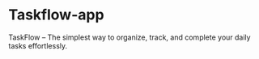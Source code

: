 # Taskflow-app
 TaskFlow – The simplest way to organize, track, and complete your daily tasks effortlessly.
